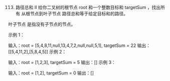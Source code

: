 113. 路径总和 II
给你二叉树的根节点 root 和一个整数目标和 targetSum ，找出所有 从根节点到叶子节点 路径总和等于给定目标和的路径。

叶子节点 是指没有子节点的节点。

 

示例 1：


输入：root = [5,4,8,11,null,13,4,7,2,null,null,5,1], targetSum = 22
输出：[[5,4,11,2],[5,8,4,5]]
示例 2：


输入：root = [1,2,3], targetSum = 5
输出：[]
示例 3：

输入：root = [1,2], targetSum = 0
输出：[]
